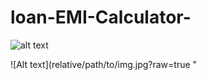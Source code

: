 # loan-EMI-Calculator-



![alt text](http://url/to/img.png)


![Alt text](relative/path/to/img.jpg?raw=true "
